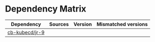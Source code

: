 # Dependency Matrix

Dependency | Sources | Version | Mismatched versions
---------- | ------- | ------- | -------------------
[cb-kubecd/jr-9](https://github.com/cb-kubecd/jr-9.git) |  | []() | 
